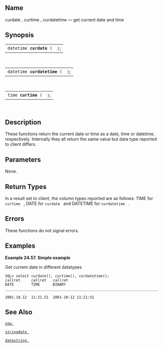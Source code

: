 <div>

<div>

</div>

<div>

## Name

curdate , curtime , curdatetime — get current date and time

</div>

<div>

## Synopsis

<div>

|                              |      |
|------------------------------|------|
| `datetime `**`curdate`**` (` | `)`; |

<div>

 

</div>

</div>

<div>

|                                  |      |
|----------------------------------|------|
| `datetime `**`curdatetime`**` (` | `)`; |

<div>

 

</div>

</div>

<div>

|                          |      |
|--------------------------|------|
| `time `**`curtime`**` (` | `)`; |

<div>

 

</div>

</div>

</div>

<div>

## Description

These functions return the current date or time as a date, time or
datetime, respectively. Internally they all return the same value but
data type reported to client differs.

</div>

<div>

## Parameters

None.

</div>

<div>

## Return Types

In a result set to client, the column types reported are as follows:
<span class="type">TIME </span> for `curtime ` , <span class="type">DATE
</span> for `curdate ` and <span class="type">DATETIME </span> for
`curdatetime ` .

</div>

<div>

## Errors

These functions do not signal errors.

</div>

<div>

## Examples

<div>

**Example 24.57. Simple example**

<div>

Get current date in different datatypes

``` screen
SQL> select curdate(), curtime(), curdatetime();
callret     callret   callret
DATE        TIME      BINARY
_______________________________________________________________________________

2001.10.12  11:21.51  2001-10-12 11:21:51
```

</div>

</div>

  

</div>

<div>

## See Also

<a href="fn_now.html" class="link" title="now"><code
class="function">now </code></a>

<a href="fn_stringdate.html" class="link" title="stringdate"><code
class="function">stringdate </code></a>

<a href="fn_datestring.html" class="link"
title="datestring , datestring_gmt ,"><code
class="function">datestring </code></a>

</div>

</div>
